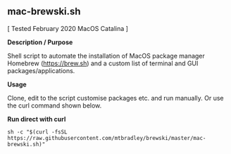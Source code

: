 ## mac-brewski.sh
[ Tested February 2020 MacOS Catalina ]

**Description / Purpose**

Shell script to automate the installation of MacOS package manager Homebrew (https://brew.sh) and a custom list of terminal and GUI packages/applications.

**Usage**

Clone, edit to the script customise packages etc. and run manually. Or use the curl command shown below.
    
**Run direct with curl**

`sh -c "$(curl -fsSL https://raw.githubusercontent.com/mtbradley/brewski/master/mac-brewski.sh)"`
